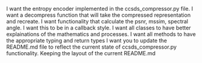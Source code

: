 I want the entropy encoder implemented in the ccsds_compressor.py file.
I want a decompress function that will take the compressed representation and recreate.
I want functionality that calculate the psnr, mssim, spectral angle. I want this to be in a callback style.
I want all classes to have better explainations of the mathematics and processes.
I want all methods to have the appropriate typing and return types
I want you to update the README.md file to reflect the current state of ccsds_compressor.py functionality. Keeping the layout of the current README.md
